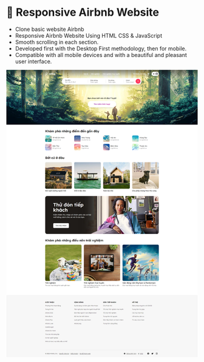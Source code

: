 # ️🛫 Responsive Airbnb Website

- Clone basic website Airbnb
- Responsive Airbnb Website Using HTML CSS & JavaScript
- Smooth scrolling in each section.
- Developed first with the Desktop First methodology, then for mobile.
- Compatible with all mobile devices and with a beautiful and pleasant user interface.

![preview img](/preview.png)
